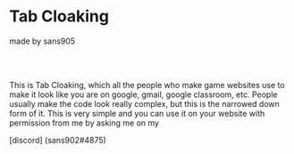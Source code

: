 <h1>Tab Cloaking</h1>
<p>made by sans905</p>
<br/>
<br/>
<p>This is Tab Cloaking, which all the people who make game websites use to make it look like you are on google, gmail, google classroom, etc. People usually make the code look really complex, but this is the narrowed down form of it. This is very simple and you can use it on your website with permission from me by asking me on my</p> [discord] (sans902#4875)
